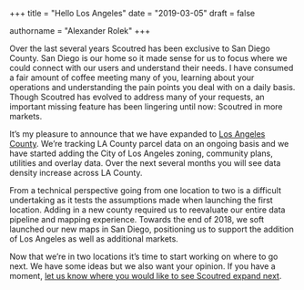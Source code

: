 +++
title = "Hello Los Angeles"
date = "2019-03-05"
draft = false

authorname = "Alexander Rolek"
+++

Over the last several years Scoutred has been exclusive to San Diego County. San Diego is our home so it made sense for us to focus where we could connect with our users and understand their needs. I have consumed a fair amount of coffee meeting many of you, learning about your operations and understanding the pain points you deal with on a daily basis. Though Scoutred has evolved to address many of your requests, an important missing feature has been lingering until now: Scoutred in more markets.

It’s my pleasure to announce that we have expanded to [Los Angeles County](https://scoutred.com/maps/@34.0187,-118.3337,12.31). We’re tracking LA County parcel data on an ongoing basis and we have started adding the City of Los Angeles zoning, community plans, utilities and overlay data. Over the next several months you will see data density increase across LA County. 

From a technical perspective going from one location to two is a difficult undertaking as it tests the assumptions made when launching the first location. Adding in a new county required us to reevaluate our entire data pipeline and mapping experience. Towards the end of 2018, we soft launched our new maps in San Diego, positioning us to support the addition of Los Angeles as well as additional markets. 

Now that we’re in two locations it’s time to start working on where to go next. We have some ideas but we also want your opinion. If you have a moment, [let us know where you would like to see Scoutred expand next](https://goo.gl/forms/9Rk8SYHSs5RhsHqm2).
